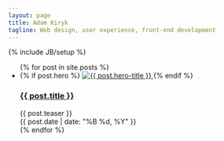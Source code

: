 ```yaml
---
layout: page
title: Adam Kiryk
tagline: Web design, user experience, front-end development
---
```

{% include JB/setup %}

<ul class="posts">
  {% for post in site.posts %}
    <li>
      {% if post.hero %}
        <a href="{{ BASE_PATH }}{{ post.url }}">
          <img src="{{ site.url }}/assets/images/{{ post.hero }}" title="{{ post.hero-title }}">
        </a>
      {% endif %}
      <h3><a href="{{ BASE_PATH }}{{ post.url }}">{{ post.title }}</a></h3>
      <div class="teaser">{{ post.teaser }}</div>
      <span>{{ post.date | date: "%B %d, %Y" }}</span>
    </li>
  {% endfor %}
</ul>
